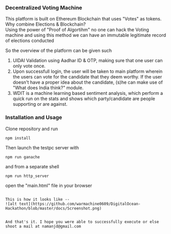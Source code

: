 ### Decentralized Voting Machine

This platform is built on Ethereum Blockchain that uses "Votes"  as tokens.
<br>
Why combine Elections & Blockchain? <br>
Using the power of "Proof of Algortihm" no one can hack the Voting machine and using this method we can have an immutable legitimate record of elections conducted <br>

So the overview of the platform can be given such <br>

1. UIDAI Validation using Aadhar ID & OTP, making sure that one user can only vote once. <br>
2. Upon successfull login, the user will be taken to main platform wherein the users can vote for the candidate that they deem worthy. If the user doesn't have a proper idea about the candidate, (s)he can make use of "What does India think?" module. <br>
3. WDIT is a machine learning based sentiment analysis, which perform a quick run on the stats and shows which party/candidate are people supporting or are against.

### Installation and Usage

Clone repository and run
```
npm install
```
Then launch the testpc server with
```
npm run ganache
```
and from a separate shell
```
npm run http_server
```
open the "main.html" file in your browser
```

This is how it looks like -- 
![alt text](https://github.com/warmachine0609/DigitalOcean-Hackathon/blob/master/docs/Screenshot.png)


And that's it. I hope you were able to successfully execute or else shoot a mail at namanjd@gmail.com
